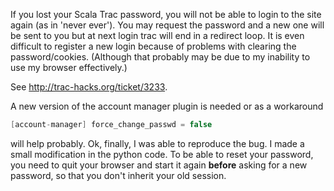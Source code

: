 If you lost your Scala Trac password, you will not be able to login to the site again (as in 'never ever'). You may request the password and a new one will be sent to you but at next login trac will end in a redirect loop. It is even difficult to register a new login because of problems with clearing the password/cookies. (Although that probably may be due to my inability to use my browser effectively.)

See http://trac-hacks.org/ticket/3233. 

A new version of the account manager plugin is needed or as a workaround 
```scala
[account-manager] force_change_passwd = false 
```
will help probably.
Ok, finally, I was able to reproduce the bug. I made a small modification in the python code.
To be able to reset your password, you need to quit your browser and start it again **before** asking for a new password, so that you don't inherit your old session.
